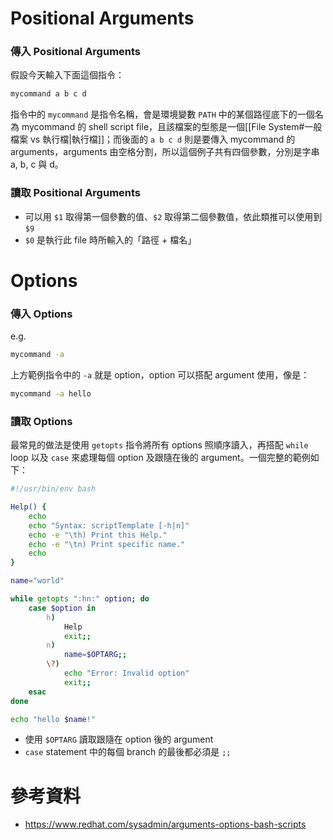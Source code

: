 # Positional Arguments

### 傳入 Positional Arguments

假設今天輸入下面這個指令：

```bash
mycommand a b c d
```

指令中的 `mycommand` 是指令名稱，會是環境變數 `PATH` 中的某個路徑底下的一個名為 mycommand 的 shell script file，且該檔案的型態是一個[[File System#一般檔案 vs 執行檔|執行檔]]；而後面的 `a b c d` 則是要傳入 mycommand 的 arguments，arguments 由空格分割，所以這個例子共有四個參數，分別是字串 a, b, c 與 d。

### 讀取 Positional Arguments

- 可以用 `$1` 取得第一個參數的值、`$2` 取得第二個參數值，依此類推可以使用到 `$9`
- `$0` 是執行此 file 時所輸入的「路徑 + 檔名」

# Options

### 傳入 Options

e.g.

```bash
mycommand -a
```

上方範例指令中的 `-a` 就是 option，option 可以搭配 argument 使用，像是：

```bash
mycommand -a hello
```

### 讀取 Options

最常見的做法是使用 `getopts` 指令將所有 options 照順序讀入，再搭配 `while` loop 以及 `case` 來處理每個 option 及跟隨在後的 argument。一個完整的範例如下：

```bash
#!/usr/bin/env bash

Help() {
    echo
    echo "Syntax: scriptTemplate [-h|n]"
    echo -e "\th) Print this Help."
    echo -e "\tn) Print specific name."
    echo
}

name="world"

while getopts ":hn:" option; do
    case $option in
        h)
            Help
            exit;;
        n)
            name=$OPTARG;;
        \?)
            echo "Error: Invalid option"
            exit;;
    esac
done

echo "hello $name!"
```

- 使用 `$OPTARG` 讀取跟隨在 option 後的 argument
- `case` statement 中的每個 branch 的最後都必須是 `;;`

# 參考資料

- <https://www.redhat.com/sysadmin/arguments-options-bash-scripts>
